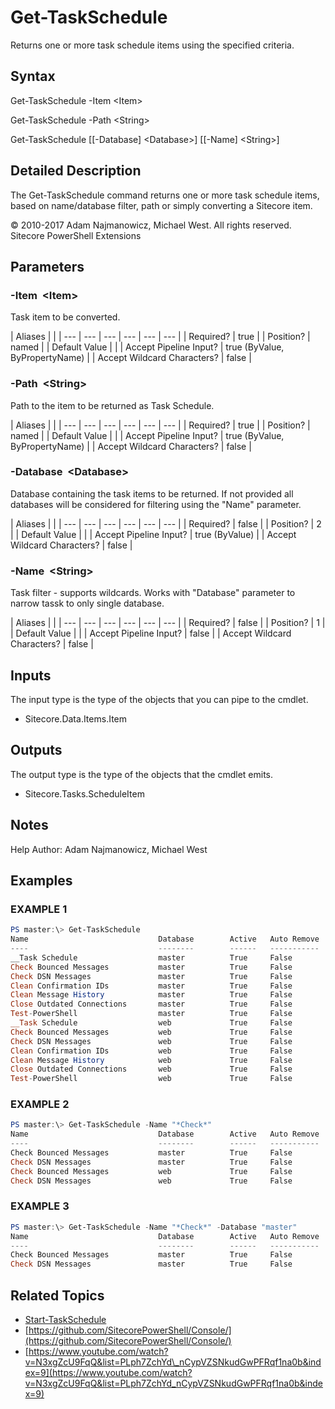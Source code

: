 # Get-TaskSchedule

Returns one or more task schedule items using the specified criteria.

## Syntax

Get-TaskSchedule -Item &lt;Item&gt;

Get-TaskSchedule -Path &lt;String&gt;

Get-TaskSchedule \[\[-Database\] &lt;Database&gt;\] \[\[-Name\] &lt;String&gt;\]

## Detailed Description

The Get-TaskSchedule command returns one or more task schedule items, based on name/database filter, path or simply converting a Sitecore item.

© 2010-2017 Adam Najmanowicz, Michael West. All rights reserved. Sitecore PowerShell Extensions

## Parameters

### -Item  &lt;Item&gt;

Task item to be converted.

| Aliases |  |
| --- | --- | --- | --- | --- | --- |
| Required? | true |
| Position? | named |
| Default Value |  |
| Accept Pipeline Input? | true \(ByValue, ByPropertyName\) |
| Accept Wildcard Characters? | false |

### -Path  &lt;String&gt;

Path to the item to be returned as Task Schedule.

| Aliases |  |
| --- | --- | --- | --- | --- | --- |
| Required? | true |
| Position? | named |
| Default Value |  |
| Accept Pipeline Input? | true \(ByValue, ByPropertyName\) |
| Accept Wildcard Characters? | false |

### -Database  &lt;Database&gt;

Database containing the task items to be returned. If not provided all databases will be considered for filtering using the "Name" parameter.

| Aliases |  |
| --- | --- | --- | --- | --- | --- |
| Required? | false |
| Position? | 2 |
| Default Value |  |
| Accept Pipeline Input? | true \(ByValue\) |
| Accept Wildcard Characters? | false |

### -Name  &lt;String&gt;

Task filter - supports wildcards. Works with "Database" parameter to narrow tassk to only single database.

| Aliases |  |
| --- | --- | --- | --- | --- | --- |
| Required? | false |
| Position? | 1 |
| Default Value |  |
| Accept Pipeline Input? | false |
| Accept Wildcard Characters? | false |

## Inputs

The input type is the type of the objects that you can pipe to the cmdlet.

* Sitecore.Data.Items.Item 

## Outputs

The output type is the type of the objects that the cmdlet emits.

* Sitecore.Tasks.ScheduleItem 

## Notes

Help Author: Adam Najmanowicz, Michael West

## Examples

### EXAMPLE 1

```powershell
PS master:\> Get-TaskSchedule
Name                             Database        Active   Auto Remove  Is Due   Expired  Completed    Last Run               Next Run
----                             --------        ------   -----------  ------   -------  ---------    --------               --------
__Task Schedule                  master          True     False        True     False    False        0001-01-01 00:00:00    0001-01-01 00:00:00
Check Bounced Messages           master          True     False        False    False    False        2014-07-29 10:18:43    2014-07-29 22:48:43
Check DSN Messages               master          True     False        False    False    False        2014-07-29 10:19:18    2014-07-29 22:49:18
Clean Confirmation IDs           master          True     False        False    False    False        2014-07-28 22:14:30    2014-07-31 02:14:30
Clean Message History            master          True     False        False    False    False        2014-07-29 10:19:18    2014-07-29 22:49:18
Close Outdated Connections       master          True     False        False    False    False        2014-07-29 12:30:22    2014-07-29 13:30:22
Test-PowerShell                  master          True     False        False    False    False        2014-07-28 14:30:06    2014-08-01 17:32:07
__Task Schedule                  web             True     False        True     False    False        0001-01-01 00:00:00    0001-01-01 00:00:00
Check Bounced Messages           web             True     False        True     False    False        2013-11-04 08:36:22    2013-11-04 21:06:22
Check DSN Messages               web             True     False        True     False    False        2013-11-04 08:36:22    2013-11-04 21:06:22
Clean Confirmation IDs           web             True     False        False    False    False        2013-11-04 08:36:22    2013-11-04 21:36:22
Clean Message History            web             True     False        True     False    False        2013-11-04 08:36:22    2013-11-04 21:06:22
Close Outdated Connections       web             True     False        True     False    False        2013-11-04 09:36:23    2013-11-04 10:36:23
Test-PowerShell                  web             True     False        True     False    False        2013-11-04 09:46:29    2013-11-04 09:46:30
```

### EXAMPLE 2

```powershell
PS master:\> Get-TaskSchedule -Name "*Check*"
Name                             Database        Active   Auto Remove  Is Due   Expired  Completed    Last Run               Next Run
----                             --------        ------   -----------  ------   -------  ---------    --------               --------
Check Bounced Messages           master          True     False        False    False    False        2014-07-29 10:18:43    2014-07-29 22:48:43
Check DSN Messages               master          True     False        False    False    False        2014-07-29 10:19:18    2014-07-29 22:49:18
Check Bounced Messages           web             True     False        True     False    False        2013-11-04 08:36:22    2013-11-04 21:06:22
Check DSN Messages               web             True     False        True     False    False        2013-11-04 08:36:22    2013-11-04 21:06:22
```

### EXAMPLE 3

```powershell
PS master:\> Get-TaskSchedule -Name "*Check*" -Database "master"
Name                             Database        Active   Auto Remove  Is Due   Expired  Completed    Last Run               Next Run
----                             --------        ------   -----------  ------   -------  ---------    --------               --------
Check Bounced Messages           master          True     False        False    False    False        2014-07-29 10:18:43    2014-07-29 22:48:43
Check DSN Messages               master          True     False        False    False    False        2014-07-29 10:19:18    2014-07-29 22:49:18
```

## Related Topics

* [Start-TaskSchedule](start-taskschedule.md)
* [https://github.com/SitecorePowerShell/Console/](https://github.com/SitecorePowerShell/Console/) 
* [https://www.youtube.com/watch?v=N3xgZcU9FqQ&list=PLph7ZchYd\_nCypVZSNkudGwPFRqf1na0b&index=9](https://www.youtube.com/watch?v=N3xgZcU9FqQ&list=PLph7ZchYd_nCypVZSNkudGwPFRqf1na0b&index=9) 

